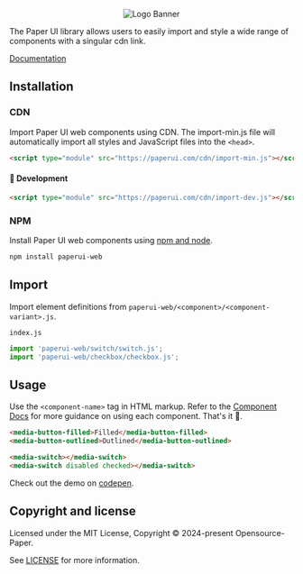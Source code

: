 <p align="center">
<img alt="Logo Banner" src="https://paperui.com/banner/banner.svg?sanitize=true"/>
<br/>

<!--<div align="center"><a href='https://ko-fi.com/brick_wall' target='_blank'><img height='30' style='border:0px;height:41px;' src='https://az743702.vo.msecnd.net/cdn/kofi3.png?v=0' border='0' margin-top="10px" alt='Buy Me a Coffee at ko-fi.com'/></a></div>-->
<div align="left">The Paper UI library allows users to easily import and style a wide range of components with a singular cdn link.</div>
<div align="left">

[Documentation](https://paperui.com/)

</div>

## Installation

### CDN

Import Paper UI web components using CDN. The import-min.js file will automatically import all styles and JavaScript files into the ```<head>```.

```html
<script type="module" src="https://paperui.com/cdn/import-min.js"></script>
```
#### 🚧 Development
```html
<script type="module" src="https://paperui.com/cdn/import-dev.js"></script>
```

### NPM

Install Paper UI web components using [npm and node](https://nodejs.org/en).

```bash
npm install paperui-web
```

## Import

Import element definitions from ```paperui-web/<component>/<component-variant>.js```.

```index.js```

```js
import 'paperui-web/switch/switch.js';
import 'paperui-web/checkbox/checkbox.js';
```

## Usage

Use the ```<component-name>``` tag in HTML markup. Refer to the [Component Docs](https://paperui.com) for more guidance on using each component. That's it 🎉.

```html
<media-button-filled>Filled</media-button-filled>
<media-button-outlined>Outlined</media-button-outlined>
```

```html
<media-switch></media-switch>
<media-switch disabled checked></media-switch>
```

<!--<p align="center">
<img alt="Logo Banner" src="https://paperui.com/banner/switch.gif?sanitize=true"/>
<br/>-->

Check out the demo on [codepen](https://codepen.io/GreenestGoat/pen/mdYeKrM).

## Copyright and license

Licensed under the MIT License, Copyright © 2024-present Opensource-Paper.

See [LICENSE](https://github.com/Opensource-Paper/PaperUI/blob/main/LICENSE) for more information.
